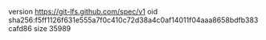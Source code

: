 version https://git-lfs.github.com/spec/v1
oid sha256:f5ff1126f631e555a7f0c410c72d38a4c0af14011f04aaa8658bdfb383cafd86
size 35989
